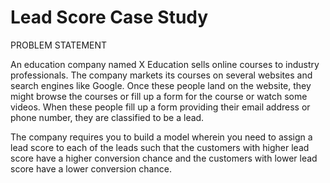 # Lead Score Case Study

PROBLEM STATEMENT

An education company named X Education sells online courses to industry professionals. The
company markets its courses on several websites and search engines like Google. Once
these people land on the website, they might browse the courses or fill up a form for the
course or watch some videos. When these people fill up a form providing their email address
or phone number, they are classified to be a lead.

The company requires you to build a model wherein you need to assign a lead score to each
of the leads such that the customers with higher lead score have a higher conversion chance
and the customers with lower lead score have a lower conversion chance.
